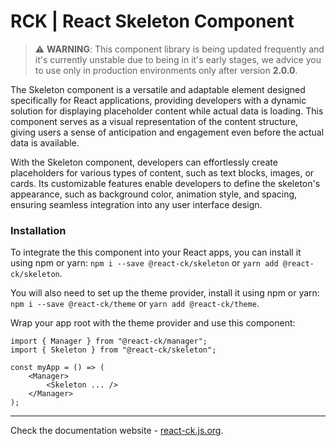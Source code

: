 # RCK | React Skeleton Component

> :warning: **WARNING**: This component library is being updated frequently and it's currently unstable due to being in it's early stages, we advice you to use only in production environments only after version **2.0.0**.

The Skeleton component is a versatile and adaptable element designed specifically for React applications, providing developers with a dynamic solution for displaying placeholder content while actual data is loading. This component serves as a visual representation of the content structure, giving users a sense of anticipation and engagement even before the actual data is available.

With the Skeleton component, developers can effortlessly create placeholders for various types of content, such as text blocks, images, or cards. Its customizable features enable developers to define the skeleton's appearance, such as background color, animation style, and spacing, ensuring seamless integration into any user interface design.


### Installation 

To integrate the this component into your React apps, you can install it using npm or yarn: `npm i --save @react-ck/skeleton` or `yarn add @react-ck/skeleton`.

You will also need to set up the theme provider, install it using npm or yarn: `npm i --save @react-ck/theme` or `yarn add @react-ck/theme`.

Wrap your app root with the theme provider and use this component:

```tsx
import { Manager } from "@react-ck/manager";
import { Skeleton } from "@react-ck/skeleton";

const myApp = () => (
    <Manager>
        <Skeleton ... />
    </Manager>
);
```

<!-- storybook-ignore -->

---

Check the documentation website - [react-ck.js.org](https://react-ck.js.org).